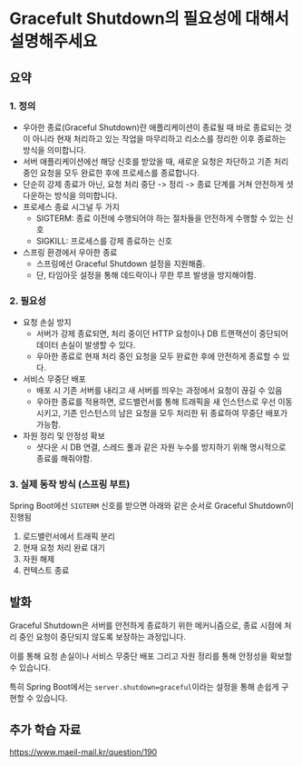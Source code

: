 # Gracefult Shutdown의 필요성에 대해서 설명해주세요

## 요약

### 1. 정의

- 우아한 종료(Graceful Shutdown)란 애플리케이션이 종료될 때 바로 종료되는 것이 아니라 현재 처리하고 있는 작업을 마무리하고 리소스를 정리한 이후 종료하는 방식을 의미합니다.
- 서버 애플리케이션에선 해당 신호를 받았을 때, 새로운 요청은 차단하고 기존 처리 중인 요청을 모두 완료한 후에 프로세스를 종료합니다.
- 단순히 강제 종료가 아닌, 요청 처리 중단 -> 정리 -> 종료 단계를 거쳐 안전하게 셧다운하는 방식을 의미합니다.
- 프로세스 종료 시그널 두 가지
    - SIGTERM: 종료 이전에 수행되어야 하는 절차들을 안전하게 수행할 수 있는 신호
    - SIGKILL: 프로세스를 강제 종료하는 신호
- 스프링 환경에서 우아한 종료
    - 스프링에선 Graceful Shutdown 설정을 지원해줌.
    - 단, 타임아웃 설정을 통해 데드락이나 무한 루프 발생을 방지해야함.

### 2. 필요성

- 요청 손실 방지
    - 서버가 강제 종료되면, 처리 중이던 HTTP 요청이나 DB 트랜잭션이 중단되어 데이터 손실이 발생할 수 있다.
    - 우아한 종료로 현재 처리 중인 요청을 모두 완료한 후에 안전하게 종료할 수 있다.
- 서비스 무중단 배포
    - 배포 시 기존 서버를 내리고 새 서버를 띄우는 과정에서 요청이 끊길 수 있음
    - 우아한 종료를 적용하면, 로드밸런서를 통해 트래픽을 새 인스턴스로 우선 이동시키고, 기존 인스턴스의 남은 요청을 모두 처리한 뒤 종료하여 무중단 배포가 가능함.
- 자원 정리 및 안정성 확보
    - 셧다운 시 DB 연결, 스레드 풀과 같은 자원 누수를 방지하기 위해 명시적으로 종료를 해줘야함.

### 3. 실제 동작 방식 (스프링 부트)

Spring Boot에선 `SIGTERM` 신호를 받으면 아래와 같은 순서로 Graceful Shutdown이 진행됨

1. 로드밸런서에서 트래픽 분리
2. 현재 요청 처리 완료 대기
3. 자원 해제
4. 컨텍스트 종료

## 발화

Graceful Shutdown은 서버를 안전하게 종료하기 위한 메커니즘으로, 종료 시점에 처리 중인 요청이 중단되지 않도록 보장하는 과정입니다.

이를 통해 요청 손실이나 서비스 무중단 배포 그리고 자원 정리를 통해 안정성을 확보할 수 있습니다.

특히 Spring Boot에서는 `server.shutdown=graceful`이라는 설정을 통해 손쉽게 구현할 수 있습니다.

## 추가 학습 자료

https://www.maeil-mail.kr/question/190